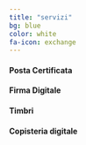 ```yaml
---
title: "servizi"
bg: blue
color: white
fa-icon: exchange
---
```


<div class="center">
  <i class="fa fa-envelope fa-4x">
  </i>
  <h4> Posta Certificata </h4>
</div>
<div class="center">
  <i class="fa fa-pencil-square-o fa-4x">
  </i>
  <h4> Firma Digitale </h4>
</div>
<div class="center">
  <i class="fa fa-certificate fa-4x">
  </i>
  <h4> Timbri </h4>
</div>
<div class="center">
  <i class="fa fa-print fa-4x">
  </i>
  <h4> Copisteria digitale </h4>
</div>
